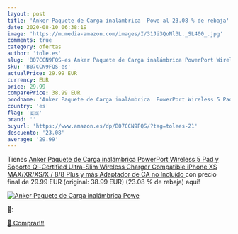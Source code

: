 ```yaml
---
layout: post
title: 'Anker Paquete de Carga inalámbrica  Powe al 23.08 % de rebaja'
date: 2020-08-10 06:38:19
image: 'https://m.media-amazon.com/images/I/31Ji3QoNl3L._SL400_.jpg'
comments: true
category: ofertas
author: 'tole.es'
slug: 'B07CCN9FQS-es Anker Paquete de Carga inalámbrica PowerPort Wireless 5...'
sku: 'B07CCN9FQS-es'
actualPrice: 29.99 EUR
currency: EUR
price: 29.99
comparePrice: 38.99 EUR
prodname: 'Anker Paquete de Carga inalámbrica  PowerPort Wireless 5 Pad y Soporte  Qi-Certified Ultra-Slim Wireless Charger Compatible iPhone XS MAX/XR/XS/X / 8/8 Plus y más  Adaptador de CA no Incluido '
country: 'es'
flag: '🇪🇸'
brand: ''
buyurl: 'https://www.amazon.es/dp/B07CCN9FQS/?tag=tolees-21'
descuento: '23.08'
average: '29.99'
---
```


Tienes [Anker Paquete de Carga inalámbrica  PowerPort Wireless 5 Pad y Soporte  Qi-Certified Ultra-Slim Wireless Charger Compatible iPhone XS MAX/XR/XS/X / 8/8 Plus y más  Adaptador de CA no Incluido ](https://www.amazon.es/dp/B07CCN9FQS/?tag=tolees-21) con precio final de  29.99 EUR (original: 38.99 EUR) (23.08 %  de rebaja) aqui!

[![Anker Paquete de Carga inalámbrica  Powe](https://m.media-amazon.com/images/I/31Ji3QoNl3L._SL400_.jpg)](https://www.amazon.es/dp/B07CCN9FQS/?tag=tolees-21)

🔎:


[🛒 Comprar!!!](https://www.amazon.es/dp/B07CCN9FQS/?tag=tolees-21)

